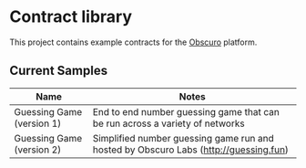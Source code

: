 # Contract library

This project contains example contracts for the [Obscuro](https://obscu.ro/) platform. 

## Current Samples
| Name                      | Notes                                                                                |
|---------------------------|--------------------------------------------------------------------------------------|
| Guessing Game (version 1) | End to end number guessing game that can be run across a variety of networks         |
| Guessing Game (version 2) | Simplified number guessing game run and hosted by Obscuro Labs (http://guessing.fun) |


